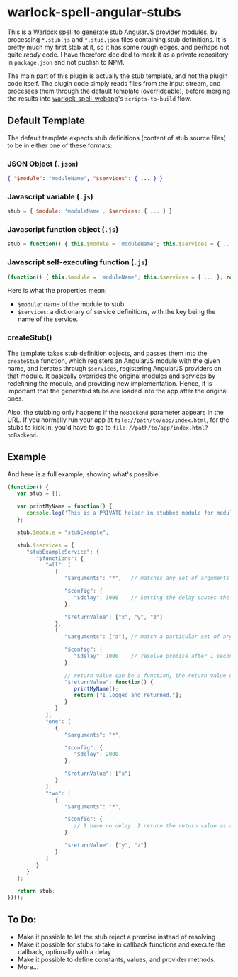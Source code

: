 # warlock-spell-angular-stubs

This is a [Warlock](https://github.com/ngbp/warlock) spell to generate stub AngularJS provider modules, by processing `*.stub.js` and `*.stub.json` files containing stub definitions. It is pretty much my first stab at it, so it has some rough edges, and perhaps not quite *ready* code. I have therefore decided to mark it as a private repository in `package.json` and not publish to NPM.

The main part of this plugin is actually the stub template, and not the plugin code itself. The plugin code simply reads files from the input stream, and processes them through the default template (overrideable), before merging the results into [warlock-spell-webapp](https://github.com/ngbp/spell-webapp)'s `scripts-to-build` flow.

## Default Template

The default template expects stub definitions (content of stub source files) to be in either one of these formats:

### JSON Object (`.json`)
```json
{ "$module": "moduleName", "$services": { ... } }
```

### Javascript variable (`.js`)
```js
stub = { $module: 'moduleName', $services: { ... } }
```

### Javascript function object (`.js`)
```js
stub = function() { this.$module = 'moduleName'; this.$services = { ... }; return this; };
```

### Javascript self-executing function (`.js`)
```js
(function() { this.$module = 'moduleName'; this.$services = { ... }; return this; })();
```

Here is what the properties mean:

- `$module`: name of the module to stub
- `$services`: a dictionary of service definitions, with the key being the name of the service.

### createStub()

The template takes stub definition objects, and passes them into the `createStub` function, which registers an AngularJS module with the given name, and iterates through `$services`, registering AngularJS providers on that module. It basically overrides the original modules and services by redefining the module, and providing new implementation. Hence, it is important that the generated stubs are loaded into the app after the original ones.

Also, the stubbing only happens if the `noBackend` parameter appears in the URL. If you normally run your app at `file://path/to/app/index.html`, for the stubs to kick in, you'd have to go to `file://path/to/app/index.html?noBackend`.

## Example

And here is a full example, showing what's possible:

```js
(function() {
   var stub = {};

   var printMyName = function() {
      console.log('This is a PRIVATE helper in stubbed module for module ' + stub.$module);
   };

   stub.$module = "stubExample";

   stub.$services = {
      "stubExampleService": {
         "$functions": {
            "all": [
               {
                  "$arguments": "*",   // matches any set of arguments

                  "$config": {
                     "$delay": 3000    // Setting the delay causes the function to return a promise
                  },

                  "$returnValue": ["x", "y", "z"]
               },
               {
                  "$arguments": ["a"], // match a particular set of arguments

                  "$config": {
                     "$delay": 1000    // resolve promise after 1 second
                  },

                  // return value can be a function, the return value of which will be returned to the caller
                  "$returnValue": function() {
                     printMyName();
                     return ["I logged and returned."];
                  }
               }
            ],
            "one": [
               {
                  "$arguments": "*",

                  "$config": {
                     "$delay": 2000
                  },

                  "$returnValue": ["x"]
               }
            ],
            "two": [
               {
                  "$arguments": "*",

                  "$config": {
                     // I have no delay. I return the return value as a plain object/value immediately
                  },

                  "$returnValue": ["y", "z"]
               }
            ]
         }
      }
   };

   return stub;
})();
```

## To Do:

- Make it possible to let the stub reject a promise instead of resolving
- Make it possible for stubs to take in callback functions and execute the callback, optionally with a delay
- Make it possible to define constants, values, and provider methods.
- More...